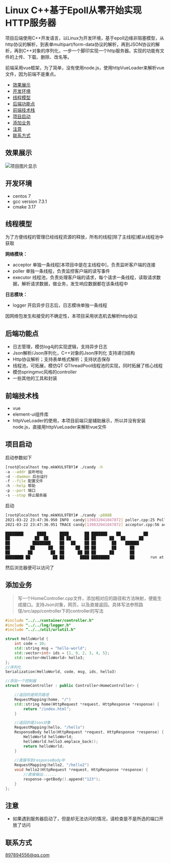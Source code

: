 # Linux C++基于Epoll从零开始实现HTTP服务器
项目后端使用C++开发语言，以Linux为开发环境，基于epoll边缘非阻塞模型，从http协议的解析，到表单multipart/form-data协议的解析，再到JSON协议的解析，再到C++对象的序列化，一步一个脚印实现一个http服务器。实现的功能有文件的上传、下载、删除、改名等。

前端采用vue框架，为了简单，没有使用node.js，使用httpVueLoader来解析vue文件，因为前端不是重点。

* [效果展示](#效果展示)
* [开发环境](#开发环境)
* [线程模型](#线程模型)
* [后端功能点](#后端功能点)
* [前端技术栈](#前端技术栈)
* [项目启动](#项目启动)
* [添加业务](#添加业务)
* [注意](#注意)
* [联系方式](#联系方式)

## 效果展示
![项目图片显示](https://img-blog.csdnimg.cn/2021032223384335.jpg?x-oss-process=image/watermark,type_ZmFuZ3poZW5naGVpdGk,shadow_10,text_aHR0cHM6Ly9ibG9nLmNzZG4ubmV0L3FxXzM5NTE5MDE0,size_16,color_FFFFFF,t_70#pic_center)

## 开发环境
- centos 7
- gcc version 7.3.1
- cmake 3.17

## 线程模型

为了方便线程的管理已经线程资源的释放，所有的线程[除了主线程]都从线程池中获取

**网络模块：**
-    acceptor 单独一条线程[本项目中是在主线程中]，负责监听客户端的连接
-    poller   单独一条线程，负责监控客户端的读写事件
-    executor 线程池，负责处理客户端的请求，每个请求一条线程，读取请求数据，解析请求数据，做业务，发生响应数据都在该条线程中

**日志模块：**
-    logger 开启异步日志后，日志模块单独一条线程
    

因网络包发生和接受的不确定性，本项目采用状态机去解析http协议
    

## 后端功能点
- 日志管理，模仿log4j的实现逻辑，支持异步日志
- Json解析/Json序列化，C++对象的Json序列化 支持递归结构
- Http协议解析；支持表单格式解析；支持状态保存
- 线程池，可拓展，模仿QT QThreadPool线程池的实现，同时拓展了核心线程
- 模仿springmvc风格的controller
- 一些其他的工具和封装

## 前端技术栈

- vue
- element-ui组件库
- httpVueLoader的使用，本项目前端只是辅助展示，所以并没有安装node.js，直接用httpVueLoader来解析vue文件

## 项目启动
启动参数如下
```bash
[root@localhost tmp.mkWXUL9TBY]# ./candy -h
-a --addr 监听地址
-d --daemon 后台运行
-f --file 配置文件
-h --help 帮助
-p --port 端口
-s --stop 停止服务器
```
启动

```bash
[root@localhost tmp.mkWXUL9TBY]# ./candy -p8888
2021-03-22 23:47:36.950 INFO  candy[139832041047872] poller.cpp:25 Poller >> epoll create success!!
2021-03-22 23:47:36.951 TRACE candy[139832041047872] acceptor.cpp:56 acceptAt >> 

████████      ████      ████       ██ ███████    ██          ██ 
██           ██  ██     ██ ██      ██ ██      ██   ██      ██   
██          ████████    ██   ██    ██ ██       ██    ██████     
██         ██      ██   ██     ██  ██ ██       ██      ██       
██        ██        ██  ██      ██ ██ ██      ██       ██       
████████ ██          ██ ██       ████ ████████         ██       run at http://0.0.0.0:8888

```
然后浏览器便可以访问了

## 添加业务
> 写一个HomeController.cpp文件，添加相对应的路径和方法映射，便能生成接口。支持Json对象，网页，以及直接返回。具体写法参照路径/src/app/controller下的controller的写法
```cpp
#include "../../container/controller.h"
#include "../../log/logger.h"
#include "../../util/urlutil.h"

struct HelloWorld {
    int code = 10;
    std::string msg = "hello-world";
    std::vector<int> ids = {1, 9, 2, 3, 4, 5};
    std::vector<HelloWorld> hello3;
};
//序列化
Serialization(HelloWorld, code, msg, ids, hello3)

//添加一个控制器
struct HomeController : public Controller<HomeController> {

    //返回的是网页路径
    RequestMapping(home, "/")
    std::string home(HttpRequest *request, HttpResponse *response) {
        return "/index.html";
    }

    //返回的是Json对象
    RequestMapping(hello, "/hello")
    ResponseBody hello(HttpRequest *request, HttpResponse *response) {
        HelloWorld helloWorld;
        helloWorld.hello3.emplace_back();
        return helloWorld;
    }
	
    //直接写到responseBody中
    RequestMapping(hello2, "/hello2")
    void hello2(HttpRequest *request, HttpResponse *response) {
        //直接输出......
        response->getBody().append("123");
    }
};
```


## 注意
- 如果遇到服务器启动了，但是却无法访问的情况，请检查是不是所选的端口开放了访问

## 联系方式
897894556@qq.com
